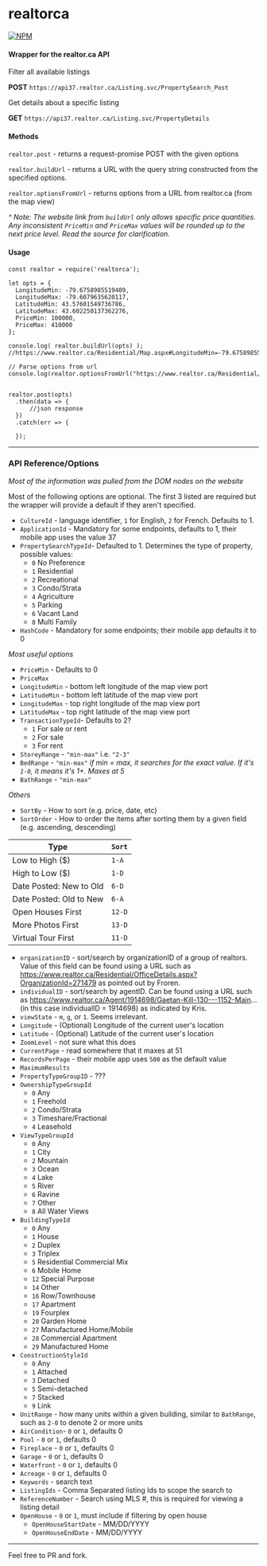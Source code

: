 # realtorca       
[![NPM](https://nodei.co/npm/realtorca.png)](https://npmjs.org/package/realtorca)



#### Wrapper for the realtor.ca API

Filter all available listings

**POST** `https://api37.realtor.ca/Listing.svc/PropertySearch_Post`

Get details about a specific listing

**GET** `https://api37.realtor.ca/Listing.svc/PropertyDetails`

#### Methods

`realtor.post` - returns a request-promise POST with the given options

`realtor.buildUrl` - returns a URL with the query string constructed from the specified options.

`realtor.optionsFromUrl` - returns options from a URL from realtor.ca (from the map view)

*^ Note: The website link from `buildUrl` only allows specific price quantities. Any inconsistent `PriceMin` and `PriceMax` values will be rounded up to the next price level. Read the source for clarification.*

#### Usage

```
const realtor = require('realtorca');

let opts = {
  LongitudeMin: -79.6758985519409,
  LongitudeMax: -79.6079635620117,
  LatitudeMin: 43.57601549736786,
  LatitudeMax: 43.602250137362276,
  PriceMin: 100000,
  PriceMax: 410000
};

console.log( realtor.buildUrl(opts) );
//https://www.realtor.ca/Residential/Map.aspx#LongitudeMin=-79.6758985519409&LongitudeMax=-79.6079635620117&LatitudeMin=43.57601549736786&LatitudeMax=43.602250137362276&PriceMin=100000&PriceMax=425000

// Parse options from url
console.log(realtor.optionsFromUrl("https://www.realtor.ca/Residential/Map.aspx#LongitudeMin=-79.6758985519409&LongitudeMax=-79.6079635620117&LatitudeMin=43.57601549736786&LatitudeMax=43.602250137362276&PriceMin=100000&PriceMax=425000"));


realtor.post(opts)
  .then(data => {
      //json response
  })
  .catch(err => {

  });
```

-----

### API Reference/Options
*Most of the information was pulled from the DOM nodes on the website*

Most of the following options are optional. The first 3 listed are required but the wrapper will provide a default if they aren't specified.

* `CultureId` - language identifier, `1` for English, `2` for French. Defaults to 1.
* `ApplicationId` - Mandatory for some endpoints, defaults to 1, their mobile app uses the value 37
* `PropertySearchTypeId`- Defaulted to 1. Determines the type of property, possible values:
    * `0` No Preference
    * `1` Residential
    * `2` Recreational
    * `3` Condo/Strata
    * `4` Agriculture
    * `5` Parking
    * `6` Vacant Land
    * `8` Multi Family
* `HashCode` - Mandatory for some endpoints; their mobile app defaults it to 0

*Most useful options*

* `PriceMin` - Defaults to 0
* `PriceMax`
* `LongitudeMin` - bottom left longitude of the map view port
* `LatitudeMin` - bottom left latitude of the map view port
* `LongitudeMax` - top right longitude of the map view port
* `LatitudeMax` - top right latitude of the map view port
* `TransactionTypeId`- Defaults to 2?
    * `1` For sale or rent
    * `2` For sale
    * `3` For rent
* `StoreyRange` - ``"min-max"`` i.e. `"2-3"`
* `BedRange` - `"min-max"` *if min = max, it searches for the exact value. If it's `1-0`, it means it's 1+. Maxes at 5*
* `BathRange` - `"min-max"`

*Others*

* `SortBy` - How to sort (e.g. price, date, etc)
* `SortOrder` - How to order the items after sorting them by a given field (e.g. ascending, descending)

Type | `Sort` |
---- | -------- |
Low to High ($) | `1-A` |
High to Low ($) | `1-D` |
Date Posted: New to Old | `6-D` |
Date Posted: Old to New | `6-A` |
Open Houses First | `12-D` |
More Photos First | `13-D` |
Virtual Tour First | `11-D` |

* `organizationID` - sort/search by organizationID of a group of realtors. Value of this field can be found using a URL such as https://www.realtor.ca/Residential/OfficeDetails.aspx?OrganizationId=271479 as pointed out by Froren.
* `individualID` - sort/search by agentID. Can be found using a URL such as https://www.realtor.ca/Agent/1914698/Gaetan-Kill-130---1152-Main... (in this case individualID = 1914698) as indicated by Kris.
* `viewState` - `m`, `g`, or `1`. Seems irrelevant.
* `Longitude` - (Optional) Longitude of the current user's location
* `Latitude` - (Optional) Latitude of the current user's location
* `ZoomLevel` - not sure what this does
* `CurrentPage` - read somewhere that it maxes at 51
* `RecordsPerPage` - their mobile app uses `500` as the default value
* `MaximumResults`
* `PropertyTypeGroupID` - ???
* `OwnershipTypeGroupId`
    * `0` Any
    * `1` Freehold
    * `2` Condo/Strata
    * `3` Timeshare/Fractional
    * `4` Leasehold
* `ViewTypeGroupId`
    * `0` Any
    * `1` City
    * `2` Mountain
    * `3` Ocean
    * `4` Lake
    * `5` River
    * `6` Ravine
    * `7` Other
    * `8` All Water Views
* `BuildingTypeId`
    * `0` Any
    * `1` House
    * `2` Duplex
    * `3` Triplex
    * `5` Residential Commercial Mix
    * `6` Mobile Home
    * `12` Special Purpose
    * `14` Other
    * `16` Row/Townhouse
    * `17` Apartment
    * `19` Fourplex
    * `20` Garden Home
    * `27` Manufactured Home/Mobile
    * `28` Commercial Apartment
    * `29` Manufactured Home
* `ConstructionStyleId`
    * `0` Any
    * `1` Attached
    * `3` Detached
    * `5` Semi-detached
    * `7` Stacked
    * `9` Link
* `UnitRange` - how many units within a given building, similar to `BathRange`, such as `2-0` to denote 2 or more units
* `AirCondition`- `0` or `1`, defaults 0
* `Pool` - `0` or `1`, defaults 0
* `Fireplace` - `0` or `1`, defaults 0
* `Garage` - `0` or `1`, defaults 0
* `Waterfront` - `0` or `1`, defaults 0
* `Acreage` - `0` or `1`, defaults 0
* `Keywords` - search text
* `ListingIds` - Comma Separated listing Ids to scope the search to
* `ReferenceNumber` - Search using MLS #, this is required for viewing a listing detail
* `OpenHouse` - `0` or `1`, must include if filtering by open house
    * `OpenHouseStartDate` - MM/DD/YYYY
    * `OpenHouseEndDate` - MM/DD/YYYY

---------------------------------

Feel free to PR and fork.
